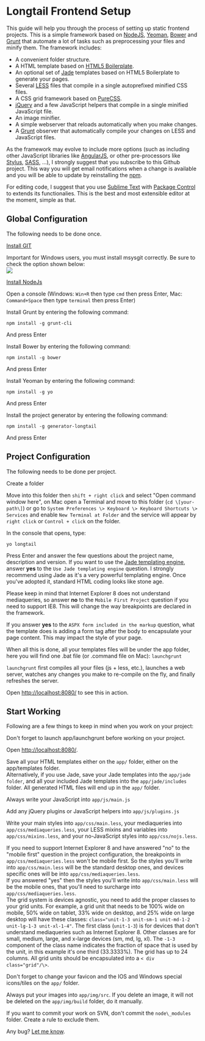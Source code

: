 # Longtail Frontend Setup 

This guide will help you through the process of setting up static frontend projects. This is a simple framework based on [NodeJS][0], [Yeoman][1], [Bower][2] and [Grunt][3] that automate a lot of tasks such as preprocessing your files and minify them. The framework includes:

* A convenient folder structure.
* A HTML template based on [HTML5 Boilerplate][4].
* An optional set of [Jade][5] templates based on HTML5 Boilerplate to generate your pages.
* Several [LESS][6] files that compile in a single autoprefixed minified CSS files.
* A CSS grid framework based on [PureCSS][7].
* [jQuery][8] and a few JavaScript helpers that compile in a single minified JavaScript file.
* An image minifier.
* A simple webserver that reloads automatically when you make changes.
* A [Grunt][3] observer that automatically compile your changes on LESS and JavaScript files.

As the framework may evolve to include more options (such as including other JavaScript libraries like [AngularJS][9], or other pre-processors like [Stylus][10], [SASS][11], ...), I strongly suggest that you subscribe to this Github project. This way you will get email notifications when a change is available and you will be able to update by reinstalling the [npm][13].

For editing code, I suggest that you use [Sublime Text][14] with [Package Control][15] to extends its functionalies. This is the best and most extensible editor at the moment, simple as that.

## Global Configuration

The following needs to be done once.

[Install GIT][16]  

Important for Windows users, you must install msysgit correctly. Be sure to check the option shown below:  
![](http://demo.longtail.com.au/frontend/img/build/mysgit.png)

[Install NodeJs][0]

Open a console (Windows: `Win+R` then type `cmd` then press Enter, Mac: `Command+Space` then type `terminal` then press Enter)

Install Grunt by entering the following command:

    npm install -g grunt-cli

 And press Enter

Install Bower by entering the following command:

    npm install -g bower

 And press Enter

Install Yeoman by entering the following command:

    npm install -g yo

 And press Enter

Install the project generator by entering the following command:

    npm install -g generator-longtail

And press Enter

## Project Configuration

The following needs to be done per project.


Create a folder


Move into this folder then `shift + right click` and select "Open command window here", on Mac open a Terminal and move to this folder (`cd \[your-path\]`) or go to `System Preferences \> Keyboard \> Keyboard Shortcuts \> Services` and enable `New Terminal at Folder` and the service will appear by `right click` or `Control + click` on the folder.


In the console that opens, type:

	yo longtail

Press Enter and answer the few questions about the project name, description and version. If you want to use the [Jade templating engine][5], answer **yes** to the `Use Jade templating engine` question. I strongly recommend using Jade as it's a very powerful templating engine. Once you've adopted it, standard HTML coding looks like stone age.

Please keep in mind that Internet Explorer 8 does not understand mediaqueries, so answer **no** to the `Mobile First Project` question if you need to support IE8\. This will change the way breakpoints are declared in the framework.

If you answer **yes** to the `ASPX form included in the markup` question, what the template does is adding a form tag after the body to encapsulate your page content. This may impact the style of your page.

When all this is done, all your templates files will be under the app folder, here you will find one .bat file (or .command file on Mac): `launchgrunt`

`launchgrunt` first compiles all your files (js + less, etc.), launches a web server, watches any changes you make to re-compile on the fly, and finally refreshes the server.

Open [http://localhost:8080/][17] to see this in action.

## Start Working

Following are a few things to keep in mind when you work on your project:


Don't forget to launch app/launchgrunt before working on your project.

Open [http://localhost:8080/][17].

Save all your HTML templates either on the `app/` folder, either on the app/templates folder.  
Alternatively, if you use Jade, save your Jade templates into the `app/jade folder`, and all your included Jade templates into the `app/jade/includes` folder. All generated HTML files will end up in the `app/` folder.

Always write your JavaScript into `app/js/main.js`

Add any jQuery plugins or JavaScript helpers into `app/js/plugins.js`

Write your main styles into `app/css/main.less`, your mediaqueries into `app/css/mediaqueries.less`, your LESS mixins and variables into `app/css/mixins.less`, and your no-JavaScript styles into `app/css/nojs.less`.

If you need to support Internet Explorer 8 and have answered "no" to the "mobile first" question in the project configuration, the breakpoints in `app/css/mediaqueries.less` won't be mobile first. So the styles you'll write into `app/css/main.less` will be the standard desktop ones, and devices specific ones will be into `app/css/mediaqueries.less`.  
If you answered "yes" then the styles you'll write into `app/css/main.less` will be the mobile ones, that you'll need to surcharge into `app/css/mediaqueries.less`.  
The grid system is devices agnostic, you need to add the proper classes to your grid units. For example, a grid unit that needs to be 100% wide on mobile, 50% wide on tablet, 33% wide on desktop, and 25% wide on large desktop will have these classes: `class="unit-1-3 unit-sm-1 unit-md-1-2 unit-lg-1-3 unit-xl-1-4"`. The first class (`unit-1-3`) is for devices that don't understand mediaqueries such as Internet Explorer 8\. Other classes are for small, medium, large, and x-large devices (sm, md, lg, xl). The `-1-3` component of the class name indicates the fraction of space that is used by the unit, in this example it's one third (33.3333%). The grid has up to 24 columns. All grid units should be encapsulated into a `< div class="grid"/\>`.

Don't forget to change your favicon and the IOS and Windows special icons/tiles on the `app/` folder.

Always put your images into `app/img/src`. If you delete an image, it will not be deleted on the `app/img/build` folder, do it manually.

If you want to commit your work on SVN, don't commit the `node\_modules` folder. Create a rule to exclude them.

Any bug? [Let me know][18].


[0]: http://nodejs.org/
[1]: http://yeoman.io/
[2]: http://bower.io/
[3]: http://gruntjs.com/
[4]: http://html5boilerplate.com/
[5]: http://jade-lang.com/
[6]: http://lesscss.org/
[7]: http://purecss.io/
[8]: https://jquery.org/
[9]: https://angularjs.org/
[10]: http://learnboost.github.io/stylus/
[11]: http://sass-lang.com/
[12]: https://github.com/rkgttr/generator-longtail
[13]: #npm
[14]: http://www.sublimetext.com/2
[15]: https://sublime.wbond.net/
[16]: http://git-scm.com/downloads
[17]: http://localhost:8080/
[18]: mailto:eguittiere@longtail.com.au

